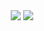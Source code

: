 
<div align="center">
	<img src="https://user-images.githubusercontent.com/59446525/206558452-2332b56f-0321-4f18-abc5-b83bedd90960.png" />
	<img src="https://user-images.githubusercontent.com/59446525/206921245-e1ac21f9-1f81-4e10-adbc-938cbaaf9553.png" />
</div>
 
